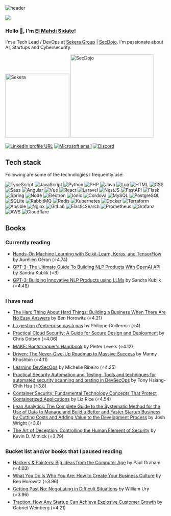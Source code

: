 ![header](https://user-images.githubusercontent.com/59918011/188706237-350b85a4-f2b8-43e1-9ef1-a853a41cc3d9.png)

![](https://komarev.com/ghpvc/?username=esidate&color=brightgreen)

### Hello 👋, I'm [El Mahdi Sidate](https://www.linkedin.com/in/el-mahdi-sidate/)!

I'm a Tech Lead / DevOps at [Sekera Group](https://sekera-group.com/) | [SecDojo](https://www.sec-dojo.com/). I'm passionate about AI, Startups and Cybersecurity.

<p>
  <img
    width="200px"
    alt="Sekera"
    src="https://user-images.githubusercontent.com/59918011/186220765-8ee8125b-d177-49b2-b21f-9747ca1e9689.png"
  />
  <span> </span>
  <img
    width="260px"
    alt="SecDojo"
    src="https://user-images.githubusercontent.com/59918011/186220912-d0b32e5a-a9ab-4ee1-a5b0-be905cc8a9c6.png"
  />
</p>

[![LinkedIn profile URL](https://img.shields.io/badge/LinkedIn-0077B5?logo=linkedin&logoColor=white&style=for-the-badge)](https://www.linkedin.com/in/el-mahdi-sidate/)
[![Microsoft email](https://img.shields.io/badge/Microsoft_Outlook-0078D4?style=for-the-badge&logo=microsoft-outlook&logoColor=white)](mailto:esidate@sekera-group.com)
[![Discord](https://img.shields.io/badge/Discord-7289da?style=for-the-badge&logo=discord&logoColor=white)](https://discord.com/users/471067698386698270)

## Tech stack

Following are some of the technologies I frequently use:

<div>
  <img
    alt="TypeScript"
    src="https://img.shields.io/badge/-TypeScript-007ACC?style=flat-square&logo=typescript&logoColor=white"
  />
  <img
    alt="JavaScript"
    src="https://img.shields.io/badge/-JavaScript-f0db4f?style=flat-square&logo=javascript&logoColor=black"
  />
  <img
    alt="Python"
    src="https://img.shields.io/badge/-Python-306998?style=flat-square&logo=python&logoColor=white"
  />
  <img
    alt="PHP"
    src="https://img.shields.io/badge/-PHP-777BB3?style=flat-square&logo=php&logoColor=white"
  />
  <img
    alt="Java"
    src="https://img.shields.io/badge/-Java-ED4127?style=flat-square&logo=CoffeeScript&logoColor=white"
  />
  <img
    alt="Lua"
    src="https://img.shields.io/badge/-Lua-00007C?style=flat-square&logo=lua&logoColor=white"
  />
  <img
    alt="HTML"
    src="https://img.shields.io/badge/-HTML-E34F26?style=flat-square&logo=html5&logoColor=white"
  />
  <img
    alt="CSS"
    src="https://img.shields.io/badge/-CSS-E34F26?style=flat-square&logo=css3&logoColor=white"
  />
  <img
    alt="Sass"
    src="https://img.shields.io/badge/-Sass-CC6699?style=flat-square&logo=sass&logoColor=white"
  />
  <img
    alt="Angular"
    src="https://img.shields.io/badge/-Angular-dd1b16?style=flat-square&logo=angular&logoColor=white"
  />
  <img
    alt="Vue"
    src="https://img.shields.io/badge/-Vue-42b883?style=flat-square&logo=vuedotjs&logoColor=white"
  />
  <img
    alt="React"
    src="https://img.shields.io/badge/-React-45b8d8?style=flat-square&logo=react&logoColor=white"
  />
  <img
    alt="Laravel"
    src="https://img.shields.io/badge/-Laravel-fb503b?style=flat-square&logo=laravel&logoColor=white"
  />
  <img
    alt="NestJS"
    src="https://img.shields.io/badge/-NestJS-e0234e?style=flat-square&logo=nestjs&logoColor=white"
  />
  <img
    alt="FastAPI"
    src="https://img.shields.io/badge/-FastAPI-005571?style=flat-square&logo=fastapi&logoColor=white"
  />
  <img
    alt="Flask"
    src="https://img.shields.io/badge/-Flask-000000?style=flat-square&logo=flask&logoColor=white"
  />
  <img
    alt="Spring"
    src="https://img.shields.io/badge/-Spring-6DB33F?style=flat-square&logo=spring&logoColor=white"
  />
  <img
    alt="Node"
    src="https://img.shields.io/badge/-Node-43853d?style=flat-square&logo=Node.js&logoColor=white"
  />
  <img
    alt="Electron"
    src="https://img.shields.io/badge/-Electron-191970?style=flat-square&logo=electron&logoColor=white"
  />
  <img
    alt="Ionic"
    src="https://img.shields.io/badge/-Ionic-367CF7?style=flat-square&logo=ionic&logoColor=white"
  />
  <img
    alt="Cordova"
    src="https://img.shields.io/badge/-Cordova-253037?style=flat-square&logo=apachecordova&logoColor=white"
  />
  <img
    alt="MySQL"
    src="https://img.shields.io/badge/-MySQL-00718B?style=flat-square&logo=mysql&logoColor=white"
  />
  <img
    alt="PostgreSQL"
    src="https://img.shields.io/badge/-PostgreSQL-0064a5?style=flat-square&logo=postgresql&logoColor=white"
  />
  <img
    alt="SQLite"
    src="https://img.shields.io/badge/-SQLite-07405e?style=flat-square&logo=sqlite&logoColor=white"
  />
  <img
    alt="RabbitMQ"
    src="https://img.shields.io/badge/-RabbitMQ-F76300?style=flat-square&logo=rabbitmq&logoColor=white"
  />
  <img
    alt="Redis"
    src="https://img.shields.io/badge/-Redis-D12E26?style=flat-square&logo=redis&logoColor=white"
  />
  <img
    alt="Kubernetes"
    src="https://img.shields.io/badge/-Kubernetes-326ce5?style=flat-square&logo=kubernetes&logoColor=white"
  />
  <img
    alt="Docker"
    src="https://img.shields.io/badge/-Docker-46a2f1?style=flat-square&logo=docker&logoColor=white"
  />
  <img
    alt="Terraform"
    src="https://img.shields.io/badge/-Terraform-7740B6?style=flat-square&logo=terraform&logoColor=white"
  />
  <img
    alt="Ansible"
    src="https://img.shields.io/badge/-Ansible-1A1918?style=flat-square&logo=ansible&logoColor=white"
  />
  <img
    alt="Nginx"
    src="https://img.shields.io/badge/-Nginx-009639?style=flat-square&logo=nginx&logoColor=white"
  />
  <img
    alt="GitLab"
    src="https://img.shields.io/badge/-GitLab-e24329?style=flat-square&logo=gitlab&logoColor=white"
  />
  <img
    alt="ElasticSearch"
    src="https://img.shields.io/badge/-ElasticSearch-005571?style=flat-square&logo=elasticsearch&logoColor=white"
  />
  <img
    alt="Prometheus"
    src="https://img.shields.io/badge/-Prometheus-e95224?style=flat-square&logo=prometheus&logoColor=white"
  />
  <img
    alt="Grafana"
    src="https://img.shields.io/badge/-Grafana-D54D32?style=flat-square&logo=grafana&logoColor=white"
  />
  <img
    alt="AWS"
    src="https://img.shields.io/badge/-AWS-FF9900?style=flat-square&logo=amazon-aws&logoColor=white"
  />
  <img
    alt="Cloudflare"
    src="https://img.shields.io/badge/-Cloudflare-F38020?style=flat-square&logo=cloudflare&logoColor=white"
  />
</div>

<!-- ## Methodologies

![Agile](https://img.shields.io/badge/Agile-47ABE0?style=for-the-badge)
![Kanban](https://img.shields.io/badge/Kanban-E52946?style=for-the-badge)
![Scrum](https://img.shields.io/badge/Scrum-3F556D?style=for-the-badge)
![Lean](https://img.shields.io/badge/Lean-f1f1f1?style=for-the-badge)  -->

## Books

### Currently reading

<!-- GOODREADS-LIST-CURRENTLY-READING:START -->
- [Hands-On Machine Learning with Scikit-Learn, Keras, and TensorFlow](https://www.goodreads.com/review/show/5241238438?utm_medium=api&utm_source=rss) by Aurélien Géron (⭐️4.74)
- [GPT-3: The Ultimate Guide To Building NLP Products With OpenAI API](https://www.goodreads.com/review/show/5372423272?utm_medium=api&utm_source=rss) by Sandra Kublik (⭐️3)
- [GPT-3: Building Innovative NLP Products using LLMs](https://www.goodreads.com/review/show/5371869594?utm_medium=api&utm_source=rss) by Sandra Kublik (⭐️4.48)
<!-- GOODREADS-LIST-CURRENTLY-READING:END -->

### I have read

<!-- GOODREADS-LIST-READ:START -->
- [The Hard Thing About Hard Things: Building a Business When There Are No Easy Answers](https://www.goodreads.com/review/show/5101514523?utm_medium=api&utm_source=rss) by Ben Horowitz (⭐️4.21)
- [La gestion d'entreprise pas à pas](https://www.goodreads.com/review/show/4559081495?utm_medium=api&utm_source=rss) by Philippe Guillermic (⭐️4)
- [Practical Cloud Security: A Guide for Secure Design and Deployment](https://www.goodreads.com/review/show/5068355865?utm_medium=api&utm_source=rss) by Chris Dotson (⭐️4.06)
- [MAKE: Bootstrapper&apos;s Handbook](https://www.goodreads.com/review/show/5068344025?utm_medium=api&utm_source=rss) by Pieter Levels (⭐️4.12)
- [Driven: The Never-Give-Up Roadmap to Massive Success](https://www.goodreads.com/review/show/4864836198?utm_medium=api&utm_source=rss) by Manny Khoshbin (⭐️4.11)
- [Learning DevSecOps](https://www.goodreads.com/review/show/4619251070?utm_medium=api&utm_source=rss) by Michelle Ribeiro (⭐️4.25)
- [Practical Security Automation and Testing: Tools and techniques for automated security scanning and testing in DevSecOps](https://www.goodreads.com/review/show/4619194067?utm_medium=api&utm_source=rss) by Tony Hsiang-Chih Hsu (⭐️3.8)
- [Container Security: Fundamental Technology Concepts That Protect Containerized Applications](https://www.goodreads.com/review/show/4619189465?utm_medium=api&utm_source=rss) by Liz Rice (⭐️4.54)
- [Lean Analytics: The Complete Guide to the Systematic Method for the Use of Data to Manage and Build a Better and Faster Startup Business by Cutting Costs and Adding Value to the Development Process](https://www.goodreads.com/review/show/4314700991?utm_medium=api&utm_source=rss) by Josh Wright (⭐️3.6)
- [The Art of Deception: Controlling the Human Element of Security](https://www.goodreads.com/review/show/4314754372?utm_medium=api&utm_source=rss) by Kevin D. Mitnick (⭐️3.79)
<!-- GOODREADS-LIST-READ:END -->

### Bucket list and/or books that I paused reading

<!-- GOODREADS-LIST-TO-READ:START -->
- [Hackers & Painters: Big Ideas from the Computer Age](https://www.goodreads.com/review/show/5147011663?utm_medium=api&utm_source=rss) by Paul    Graham (⭐️4.03)
- [What You Do Is Who You Are: How to Create Your Business Culture](https://www.goodreads.com/review/show/5118368919?utm_medium=api&utm_source=rss) by Ben Horowitz (⭐️3.96)
- [Getting Past No: Negotiating in Difficult Situations](https://www.goodreads.com/review/show/5101571507?utm_medium=api&utm_source=rss) by William Ury (⭐️3.96)
- [Traction: How Any Startup Can Achieve Explosive Customer Growth](https://www.goodreads.com/review/show/5101515177?utm_medium=api&utm_source=rss) by Gabriel Weinberg (⭐️4.21)
<!-- GOODREADS-LIST-TO-READ:END -->
